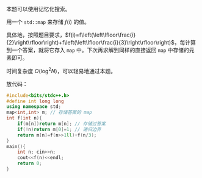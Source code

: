 本题可以使用记忆化搜索。

用一个 `std::map` 来存储 $f(i)$ 的值。

具体地，按照题目要求，$f(i)=f\left(\left\lfloor\frac{i}{2}\right\rfloor\right)+f\left(\left\lfloor\frac{i}{3}\right\rfloor\right)$，每计算到一个答案，就将它存入 `map` 中。下次再求解到同样的直接返回 `map` 中存储的元素即可。

时间复杂度 $O(\log^2 N)$，可以轻易地通过本题。

放代码：

```cpp
#include<bits/stdc++.h>
#define int long long
using namespace std;
map<int,int> m; // 存储答案的 map
int f(int n){
    if(m[n])return m[n]; // 存储过答案
    if(!n)return m[0]=1; // 递归边界
    return m[n]=f(n>>1ll)+f(n/3);
}
main(){
    int n; cin>>n;
    cout<<f(n)<<endl;
    return 0;
}
```
